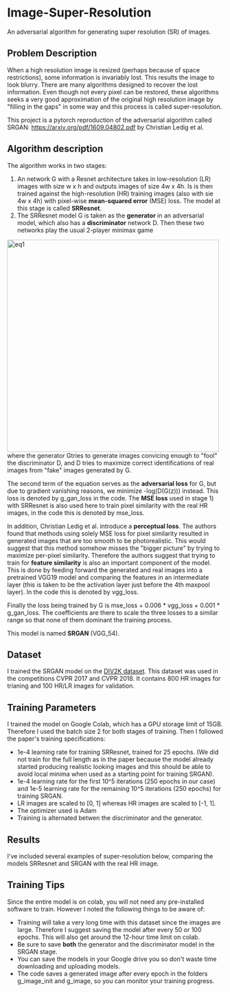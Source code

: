 # Image-Super-Resolution
An adversarial algorithm for generating super resolution (SR) of images.

## Problem Description
When a high resolution image is resized (perhaps because of space restrictions), some information is invariably lost. This results the image to look blurry. There are many algorithms designed to recover the lost information. Even though not every pixel can be restored, these algorithms seeks a very good approximation of the original high resolution image by "filling in the gaps" in some way and this process is called super-resolution.

This project is a pytorch reproduction of the adversarial algorithm called SRGAN: https://arxiv.org/pdf/1609.04802.pdf by Christian Ledig et al.

## Algorithm description
The algorithm works in two stages:

1) An network G with a Resnet architecture takes in low-resolution (LR) images with size w x h and outputs images of size 4w x 4h. Is is then trained against the high-resolution (HR) training images (also with sie 4w x 4h) with pixel-wise **mean-squared error** (MSE) loss. The model at this stage is called **SRResnet**.
2) The SRResnet model G is taken as the **generator** in an adversarial model, which also has a **discriminator** network D. Then these two networks play the usual 2-player minimax game 
<img width="493" alt="eq1" src="https://user-images.githubusercontent.com/24876548/134604418-721ca78f-6c68-4972-9f35-f131a5762a0e.png">
where the generator Gtries to generate images convicing enough to "fool" the discriminator D, and D tries to maximize correct identifications of real images from "fake" images generated by G. 

The second term of the equation serves as the **adversarial loss** for G, but due to gradient vanishing reasons, we minimize -log(D(G(z))) instead. This loss is denoted by g_gan_loss in the code. The **MSE loss** used in stage 1) with SRResnet is also used here to train pixel similarity with the real HR images, in the code this is denoted by mse_loss.

In addition, Christian Ledig et al. introduce a **perceptual loss**. The authors found that methods using solely MSE loss for pixel similarity resulted in generated images that are too smooth to be photorealistic. This would suggest that this method somehow misses the "bigger picture" by trying to maximize per-pixel similarity. Therefore the authors suggest that trying to train for **feature similarity** is also an important component of the model. This is done by feeding forward the generated and real images into a pretrained VGG19 model and comparing the features in an intermediate layer (this is taken to be the activation layer just before the 4th maxpool layer). In the code this is denoted by vgg_loss.

Finally the loss being trained by G is mse_loss + 0.006 * vgg_loss + 0.001 * g_gan_loss. The coefficients are there to scale the three losses to a similar range so that none of them dominant the training process. 

This model is named **SRGAN** (VGG_54).

## Dataset
I trained the SRGAN model on the [DIV2K dataset](https://data.vision.ee.ethz.ch/cvl/DIV2K/). This dataset was used in the competitions CVPR 2017 and CVPR 2018. It contains 800 HR images for trianing and 100 HR/LR images for validation. 

## Training Parameters
I trained the model on Google Colab, which has a GPU storage limit of 15GB. Therefore I used the batch size 2 for both stages of training. Then I followed the paper's training specifications:
* 1e-4 learning rate for training SRResnet, trained for 25 epochs. (We did not train for the full length as in the paper because the model already started producing realistic looking images and this should be able to avoid local minima when used as a starting point for training SRGAN). 
* 1e-4 learning rate for the first 10^5 iterations (250 epochs in our case) and 1e-5 learning rate for the remaining 10^5 iterations (250 epochs) for training SRGAN.
* LR images are scaled to [0, 1] whereas HR images are scaled to [-1, 1]. 
* The optimizer used is Adam
* Training is alternated betwen the discriminator and the generator.

## Results
I've included several examples of super-resolution below, comparing the models SRResnet and SRGAN with the real HR image.

## Training Tips
Since the entire model is on colab, you will not need any pre-installed software to train. However I noted the following things to be aware of:
* Training will take a very long time with this dataset since the images are large. Therefore I suggest saving the model after every 50 or 100 epochs. This will also get around the 12-hour time limit on colab.
* Be sure to save **both** the generator and the discriminator model in the SRGAN stage.
* You can save the models in your Google drive you so don't waste time downloading and uploading models.
* The code saves a generated image after every epoch in the folders g_image_init and g_image, so you can monitor your training progress.
